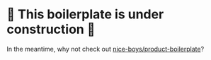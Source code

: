 # 🚧 This boilerplate is under construction 🚧

In the meantime, why not check out [nice-boys/product-boilerplate](https://github.com/nice-boys/product-boilerplate)?
